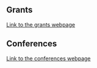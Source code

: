 ## Grants

[Link to the grants webpage](./grants.html)

## Conferences

[Link to the conferences webpage](./conference.html)
